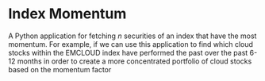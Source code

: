 # Index Momentum
A Python application for fetching *n* securities
of an index that have the most momentum. For example,
if we can use this application to find which cloud stocks
within the EMCLOUD index have performed the past over the past
6-12 months in order to create a more concentrated portfolio
of cloud stocks based on the momentum factor